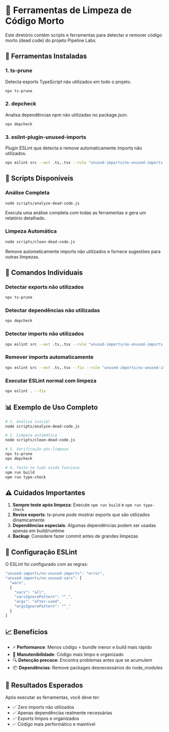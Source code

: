 # 🧹 Ferramentas de Limpeza de Código Morto

Este diretório contém scripts e ferramentas para detectar e remover código morto (dead code) do projeto Pipeline Labs.

## 🔧 Ferramentas Instaladas

### 1. **ts-prune**
Detecta exports TypeScript não utilizados em todo o projeto.

```bash
npx ts-prune
```

### 2. **depcheck** 
Analisa dependências npm não utilizadas no package.json.

```bash
npx depcheck
```

### 3. **eslint-plugin-unused-imports**
Plugin ESLint que detecta e remove automaticamente imports não utilizados.

```bash
npx eslint src --ext .ts,.tsx --rule "unused-imports/no-unused-imports: error"
```

## 📜 Scripts Disponíveis

### Análise Completa
```bash
node scripts/analyze-dead-code.js
```
Executa uma análise completa com todas as ferramentas e gera um relatório detalhado.

### Limpeza Automática
```bash
node scripts/clean-dead-code.js
```
Remove automaticamente imports não utilizados e fornece sugestões para outras limpezas.

## 🎯 Comandos Individuais

### Detectar exports não utilizados
```bash
npx ts-prune
```

### Detectar dependências não utilizadas
```bash
npx depcheck
```

### Detectar imports não utilizados
```bash
npx eslint src --ext .ts,.tsx --rule "unused-imports/no-unused-imports: error"
```

### Remover imports automaticamente
```bash
npx eslint src --ext .ts,.tsx --fix --rule "unused-imports/no-unused-imports: error"
```

### Executar ESLint normal com limpeza
```bash
npx eslint . --fix
```

## 📊 Exemplo de Uso Completo

```bash
# 1. Análise inicial
node scripts/analyze-dead-code.js

# 2. Limpeza automática
node scripts/clean-dead-code.js

# 3. Verificação pós-limpeza
npx ts-prune
npx depcheck

# 4. Teste se tudo ainda funciona
npm run build
npm run type-check
```

## ⚠️ Cuidados Importantes

1. **Sempre teste após limpeza**: Execute `npm run build` e `npm run type-check`
2. **Revise exports**: ts-prune pode mostrar exports que são utilizados dinamicamente
3. **Dependências especiais**: Algumas dependências podem ser usadas apenas em build/runtime
4. **Backup**: Considere fazer commit antes de grandes limpezas

## 🔄 Configuração ESLint

O ESLint foi configurado com as regras:

```javascript
"unused-imports/no-unused-imports": "error",
"unused-imports/no-unused-vars": [
  "warn",
  { 
    "vars": "all", 
    "varsIgnorePattern": "^_", 
    "args": "after-used", 
    "argsIgnorePattern": "^_" 
  }
]
```

## 📈 Benefícios

- ⚡ **Performance**: Menos código = bundle menor e build mais rápido
- 🧹 **Manutenibilidade**: Código mais limpo e organizado  
- 🔍 **Detecção precoce**: Encontra problemas antes que se acumulem
- 📦 **Dependências**: Remove packages desnecessários do node_modules

## 🎯 Resultados Esperados

Após executar as ferramentas, você deve ter:

- ✅ Zero imports não utilizados
- ✅ Apenas dependências realmente necessárias
- ✅ Exports limpos e organizados
- ✅ Código mais performático e maintível